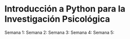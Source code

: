 # Introducción a Python para la Investigación Psicológica

Semana 1:
Semana 2:
Semana 3:
Semana 4:
Semana 5:


